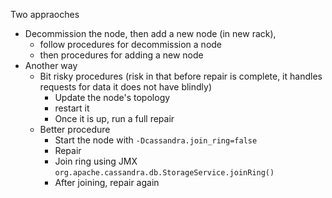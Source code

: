 Two appraoches
* Decommission the node, then add a new node (in new rack),
  * follow procedures for decommission a node
  * then procedures for adding a new node
* Another way   
  * Bit risky procedures (risk in that before repair is complete, it handles requests for data it does not have blindly)
    * Update the node's topology
    * restart it
    * Once it is up, run a full repair
  * Better procedure
    * Start the node with `-Dcassandra.join_ring=false`
    * Repair
    * Join ring using JMX `org.apache.cassandra.db.StorageService.joinRing()`
    * After joining, repair again
